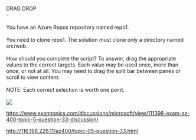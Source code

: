 DRAG DROP<br/> -<br/><br/>You have an Azure Repos repository named repo1.<br/><br/>You need to clone repo1. The solution must clone only a directory named src/web.<br/><br/>How should you complete the script? To answer, drag the appropriate values to the correct targets. Each value may be used once, more than once, or not at all. You may need to drag the split bar between panes or scroll to view content.<br/><br/>NOTE: Each correct selection is worth one point.<br/><br/><img src="https://img.examtopics.com/az-400/image46.png"/><p><a href="https://www.examtopics.com/discussions/microsoft/view/111398-exam-az-400-topic-5-question-33-discussion/">https://www.examtopics.com/discussions/microsoft/view/111398-exam-az-400-topic-5-question-33-discussion/</a></p><p><a href="http://116.198.226.11/az400/topic-05-question-33.html">http://116.198.226.11/az400/topic-05-question-33.html</a></p><script src="https://giscus.app/client.js"                    data-repo="azsamples/az204"                    data-repo-id="R_kgDOMRXzDQ"                    data-category="General"                    data-category-id="DIC_kwDOMRXzDc4Cgi27"                    data-mapping="pathname"                    data-strict="0"                    data-reactions-enabled="0"                    data-emit-metadata="0"                    data-input-position="bottom"                    data-theme="preferred_color_scheme"                    data-lang="en"                    crossorigin="anonymous"                    async>                    </script>